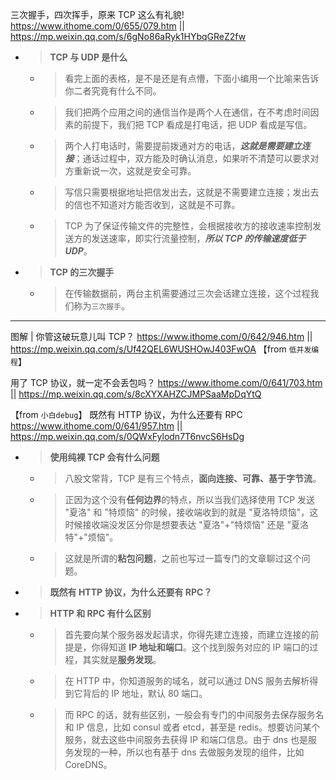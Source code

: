 
三次握手，四次挥手，原来 TCP 这么有礼貌! https://www.ithome.com/0/655/079.htm || https://mp.weixin.qq.com/s/6gNo86aRyk1HYbqGReZ2fw
- > **TCP 与 UDP 是什么**
  * > 看完上面的表格，是不是还是有点懵，下面小编用一个比喻来告诉你二者究竟有什么不同。
  * > 我们把两个应用之间的通信当作是两个人在通信，在不考虑时间因素的前提下，我们把 TCP 看成是打电话，把 UDP 看成是写信。
  * > 两个人打电话时，需要提前拨通对方的电话，***这就是需要建立连接***；通话过程中，双方能及时确认消息，如果听不清楚可以要求对方重新说一次，这就是安全可靠。
  * > 写信只需要根据地址把信发出去，这就是不需要建立连接；发出去的信也不知道对方能否收到，这就是不可靠。
  * > TCP 为了保证传输文件的完整性，会根据接收方的接收速率控制发送方的发送速率，即实行流量控制，***所以 TCP 的传输速度低于 UDP***。
- > **TCP 的三次握手**
  * > 在传输数据前，两台主机需要通过三次会话建立连接，这个过程我们称为`三次握手`。

--------------------------------------------------

图解 | 你管这破玩意儿叫 TCP？ https://www.ithome.com/0/642/946.htm || https://mp.weixin.qq.com/s/Uf42QEL6WUSHOwJ403FwOA  【from `低并发编程`】

用了 TCP 协议，就一定不会丢包吗？ https://www.ithome.com/0/641/703.htm || https://mp.weixin.qq.com/s/8cXYXAHZCJMPSaaMpDqYtQ

【from `小白debug`】 既然有 HTTP 协议，为什么还要有 RPC https://www.ithome.com/0/641/957.htm || https://mp.weixin.qq.com/s/0QWxFylodn7T6nvcS6HsDg
- > **使用纯裸 TCP 会有什么问题**
  * > 八股文常背，TCP 是有三个特点，**面向连接、可靠、基于字节流**。
  * > 正因为这个没有**任何边界**的特点，所以当我们选择使用 TCP 发送 "夏洛" 和 "特烦恼" 的时候，接收端收到的就是 "夏洛特烦恼"，这时候接收端没发区分你是想要表达 "夏洛"+"特烦恼" 还是 "夏洛特"+"烦恼"。
  * > 这就是所谓的**粘包问题**，之前也写过一篇专门的文章聊过这个问题。
- > **既然有 HTTP 协议，为什么还要有 RPC？**
- > **HTTP 和 RPC 有什么区别**
  * > 首先要向某个服务器发起请求，你得先建立连接，而建立连接的前提是，你得知道 **IP 地址和端口**。这个找到服务对应的 IP 端口的过程，其实就是**服务发现**。
  * > 在 HTTP 中，你知道服务的域名，就可以通过 DNS 服务去解析得到它背后的 IP 地址，默认 80 端口。
  * > 而 RPC 的话，就有些区别，一般会有专门的中间服务去保存服务名和 IP 信息，比如 consul 或者 etcd，甚至是 redis。想要访问某个服务，就去这些中间服务去获得 IP 和端口信息。由于 dns 也是服务发现的一种，所以也有基于 dns 去做服务发现的组件，比如 CoreDNS。
